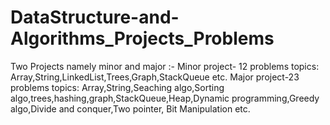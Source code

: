 # DataStructure-and-Algorithms_Projects_Problems

Two Projects namely minor and major :-
Minor project- 12 problems topics: Array,String,LinkedList,Trees,Graph,StackQueue etc.
Major project-23 problems topics: Array,String,Seaching algo,Sorting algo,trees,hashing,graph,StackQueue,Heap,Dynamic programming,Greedy algo,Divide and conquer,Two pointer,
Bit Manipulation etc.

